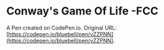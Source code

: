 # Conway's Game Of Life -FCC

A Pen created on CodePen.io. Original URL: [https://codepen.io/bluebell/pen/vZZPNN](https://codepen.io/bluebell/pen/vZZPNN).


